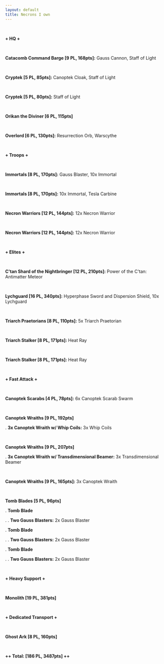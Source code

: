 ```yaml
---
layout: default
title: Necrons I own
---
```


&nbsp;

**+ HQ +**

&nbsp;

**Catacomb Command Barge [9 PL, 168pts]:** Gauss Cannon, Staff of Light

&nbsp;

**Cryptek [5 PL, 85pts]:** Canoptek Cloak, Staff of Light

&nbsp;

**Cryptek [5 PL, 80pts]:** Staff of Light

&nbsp;

**Orikan the Diviner [6 PL, 115pts]**

&nbsp;

**Overlord [6 PL, 130pts]:** Resurrection Orb, Warscythe

&nbsp;

**+ Troops +**

&nbsp;

**Immortals [8 PL, 170pts]:** Gauss Blaster, 10x Immortal

&nbsp;

**Immortals [8 PL, 170pts]:** 10x Immortal, Tesla Carbine

&nbsp;

**Necron Warriors [12 PL, 144pts]:** 12x Necron Warrior

&nbsp;

**Necron Warriors [12 PL, 144pts]:** 12x Necron Warrior

&nbsp;

**+ Elites +**

&nbsp;

**C'tan Shard of the Nightbringer [12 PL, 210pts]:** Power of the C'tan: Antimatter Meteor

&nbsp;

**Lychguard [16 PL, 340pts]:** Hyperphase Sword and Dispersion Shield, 10x Lychguard

&nbsp;

**Triarch Praetorians [8 PL, 110pts]:** 5x Triarch Praetorian

&nbsp;

**Triarch Stalker [8 PL, 171pts]:** Heat Ray

&nbsp;

**Triarch Stalker [8 PL, 171pts]:** Heat Ray

&nbsp;

**+ Fast Attack +**

&nbsp;

**Canoptek Scarabs [4 PL, 78pts]:** 6x Canoptek Scarab Swarm

&nbsp;

**Canoptek Wraiths [9 PL, 192pts]**


. **3x Canoptek Wraith w/ Whip Coils:** 3x Whip Coils

&nbsp;

**Canoptek Wraiths [9 PL, 207pts]**


. **3x Canoptek Wraith w/ Transdimensional Beamer:** 3x Transdimensional Beamer

&nbsp;

**Canoptek Wraiths [9 PL, 165pts]:** 3x Canoptek Wraith

&nbsp;

**Tomb Blades [5 PL, 96pts]**


. **Tomb Blade**


. . **Two Gauss Blasters:** 2x Gauss Blaster

. **Tomb Blade**


. . **Two Gauss Blasters:** 2x Gauss Blaster

. **Tomb Blade**


. . **Two Gauss Blasters:** 2x Gauss Blaster

&nbsp;

**+ Heavy Support +**

&nbsp;

**Monolith [19 PL, 381pts]**

&nbsp;

**+ Dedicated Transport +**

&nbsp;

**Ghost Ark [8 PL, 160pts]**

&nbsp;

**++ Total: [186 PL, 3487pts] ++**

&nbsp;